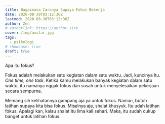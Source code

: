 ```yaml
---
title: Bagaimana Caranya Supaya Fokus Bekerja
date: 2020-08-30T03:12:36Z
lastmod: 2020-08-30T03:12:36Z
author: Zen
# authorlink: https://author.site
cover: /img/avatar.jpg
tags:
  - psikologi
# showcase: true
draft: true
---
```


Apa itu fokus?

<!--more-->

Fokus adalah melakukan satu kegiatan dalam satu waktu. Jadi, kuncinya itu. _One time, one task_. Ketika kamu melakukan banyak kegiatan dalam satu waktu, itu namanya nggak fokus dan susah untuk menyelesaikan pekerjaan secara sempurna.

Memang sih kelihatannya gampang aja ya untuk fokus. Namun, butuh latihan supaya kita bisa fokus. Misalnya aja, shalat khusyuk. Itu udah latihan fokus. Apalagi kan, kalau shalat itu lima kali sehari. Maka, itu sudah cukup banget untuk latihan fokus.